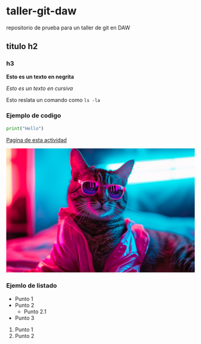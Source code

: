# taller-git-daw
repositorio de prueba para un taller de git en DAW

## titulo h2
### h3

__Esto es un texto en negrita__

_Esto es un texto en cursiva_

Esto reslata un comando como `ls -la`

### Ejemplo de codigo
```  py
print("Hello")
```

[Pagina de esta actividad](https://josejuansanchez.org/iaw/taller-markdown/index.html)


![](img/gratisography-cyber-kitty-800x525.jpg)

### Ejemlo de listado

* Punto 1
* Punto 2
    * Punto 2.1
* Punto 3

1. Punto 1
2. Punto 2